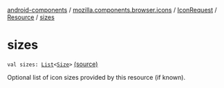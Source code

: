 [android-components](../../../index.md) / [mozilla.components.browser.icons](../../index.md) / [IconRequest](../index.md) / [Resource](index.md) / [sizes](./sizes.md)

# sizes

`val sizes: `[`List`](https://kotlinlang.org/api/latest/jvm/stdlib/kotlin.collections/-list/index.html)`<`[`Size`](../../../mozilla.components.concept.engine.manifest/-size/index.md)`>` [(source)](https://github.com/mozilla-mobile/android-components/blob/master/components/browser/icons/src/main/java/mozilla/components/browser/icons/IconRequest.kt#L45)

Optional list of icon sizes provided by this resource (if known).

